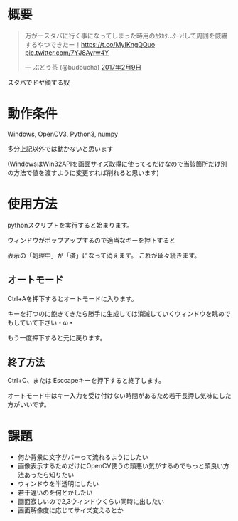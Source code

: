 # 概要
<blockquote class="twitter-video" data-lang="ja"><p lang="ja" dir="ltr">万が一スタバに行く事になってしまった時用のｶﾀｶﾀ…ﾀｰﾝ!して周囲を威嚇するやつできたー！<a href="https://t.co/MyIKngQQuo">https://t.co/MyIKngQQuo</a> <a href="https://t.co/7YJ8Ayrw4Y">pic.twitter.com/7YJ8Ayrw4Y</a></p>&mdash; ぶどう茶 (@budoucha) <a href="https://twitter.com/budoucha/status/829644496715476992">2017年2月9日</a></blockquote>

スタバでドヤ顔する奴

# 動作条件
Windows, OpenCV3, Python3, numpy

多分上記以外では動かないと思います

(WindowsはWin32APIを画面サイズ取得に使ってるだけなので当該箇所だけ別の方法で値を渡すように変更すれば削れると思います)

# 使用方法
pythonスクリプトを実行すると始まります。

ウィンドウがポップアップするので適当なキーを押下すると

表示の「処理中」が「済」になって消えます。
これが延々続きます。

## オートモード
Ctrl+Aを押下するとオートモードに入ります。

キーを打つのに飽きてきたら勝手に生成しては消滅していくウィンドウを眺めでもしていて下さい・ω・

もう一度押下すると元に戻ります。

## 終了方法
Ctrl+C、または Esccapeキーを押下すると終了します。

オートモード中はキー入力を受け付けない時間があるため若干長押し気味にした方がいいです。

# 課題
- 何か背景に文字がバーって流れるようにしたい
- 画像表示するためだけにOpenCV使うの頭悪い気がするのでもっと頭良い方法あったら知りたい
- ウィンドウを半透明にしたい
- 若干遅いのを何とかしたい
- 画面寂しいので2,3ウィンドウくらい同時に出したい
- 画面解像度に応じてサイズ変えるとか
